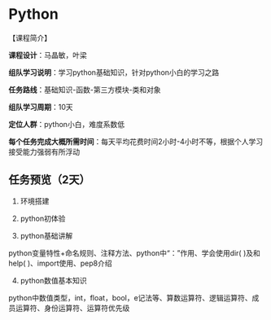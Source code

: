 # Python

【课程简介】

**课程设计**：马晶敏，叶梁

**组队学习说明**：学习python基础知识，针对python小白的学习之路

**任务路线**：基础知识-函数-第三方模块-类和对象

**组队学习周期**：10天

**定位人群**：python小白，难度系数低

**每个任务完成大概所需时间**：每天平均花费时间2小时-4小时不等，根据个人学习接受能力强弱有所浮动



## 任务预览（2天）

1. 环境搭建

2. python初体验

3. python基础讲解



python变量特性+命名规则、注释方法、python中“：”作用、学会使用dir( )及和help( )、import使用、pep8介绍



4. python数值基本知识

python中数值类型，int，float，bool，e记法等、算数运算符、逻辑运算符、成员运算符、身份运算符、运算符优先级
